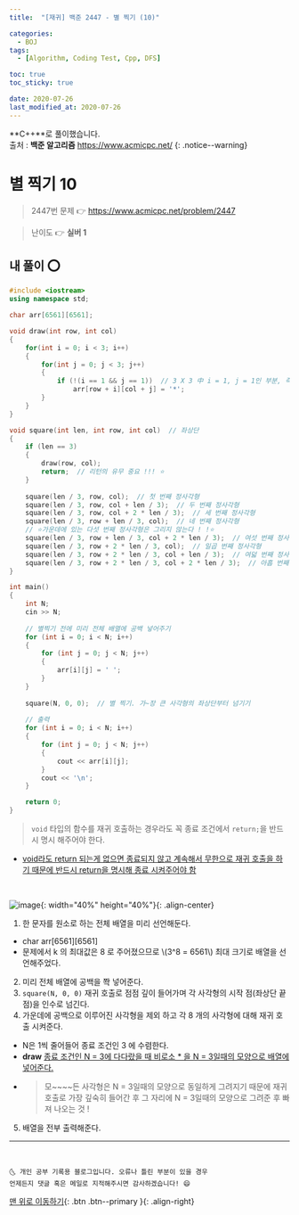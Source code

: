 ```yaml
---
title:  "[재귀] 백준 2447 - 별 찍기 (10)" 

categories:
  - BOJ
tags:
  - [Algorithm, Coding Test, Cpp, DFS]

toc: true
toc_sticky: true

date: 2020-07-26
last_modified_at: 2020-07-26
---
```


**C++**로 풀이했습니다.  
출처 : **백준 알고리즘** <https://www.acmicpc.net/>
{: .notice--warning}

# 별 찍기 10

> 2447번 문제 👉 <https://www.acmicpc.net/problem/2447>

> 난이도 👉 **실버 1**

## 내 풀이 ⭕

```cpp
#include <iostream>
using namespace std;

char arr[6561][6561];

void draw(int row, int col)
{
    for(int i = 0; i < 3; i++)
    {
        for(int j = 0; j < 3; j++)
        {
            if (!(i == 1 && j == 1))  // 3 X 3 中 i = 1, j = 1인 부분, 즉 가운데부분만 제외하고 * 을 원소로 넣어줌
                arr[row + i][col + j] = '*';
        }
    }
}

void square(int len, int row, int col)  // 좌상단
{
    if (len == 3)
    {
        draw(row, col);
        return;  // 리턴의 유무 중요 !!! ⭐
    }
        
    square(len / 3, row, col);  // 첫 번째 정사각형
    square(len / 3, row, col + len / 3);  // 두 번째 정사각형
    square(len / 3, row, col + 2 * len / 3);  // 세 번째 정사각형
    square(len / 3, row + len / 3, col);  // 네 번째 정사각형
    // ⭐가운데에 있는 다섯 번째 정사각형은 그리지 않는다 ! !⭐
    square(len / 3, row + len / 3, col + 2 * len / 3);  // 여섯 번째 정사각형
    square(len / 3, row + 2 * len / 3, col);  // 일곱 번째 정사각형
    square(len / 3, row + 2 * len / 3, col + len / 3);  // 여덟 번째 정사각형
    square(len / 3, row + 2 * len / 3, col + 2 * len / 3);  // 아홉 번째 정사각형
}

int main()
{
    int N;
    cin >> N;
    
    // 별찍기 전에 미리 전체 배열에 공백 넣어주기 
    for (int i = 0; i < N; i++)
    {
        for (int j = 0; j < N; j++)
        {
            arr[i][j] = ' ';
        }
    }
    
    square(N, 0, 0);  // 별 찍기. 가~장 큰 사각형의 좌상단부터 넘기기
    
    // 출력 
    for (int i = 0; i < N; i++)
    {
        for (int j = 0; j < N; j++)
        {
            cout << arr[i][j];
        }
        cout << '\n';
    }

    return 0;
}
```

> `void` 타입의 함수를 재귀 호출하는 경우라도 꼭 종료 조건에서 `return;`을 반드시 명시 해주어야 한다. 

- <u>void라도 return 되는게 없으면 종료되지 않고 계속해서 무한으로 재귀 호출을 하기 때문에 반드시 return을 명시해 종료 시켜주어야 함</u>

<br>

![image](https://user-images.githubusercontent.com/42318591/88470649-1c6a4200-cf3a-11ea-87ec-20f28fc2c6d7.png){: width="40%" height="40%"}{: .align-center}

1. 한 문자를 원소로 하는 전체 배열을 미리 선언해둔다. 
  - char arr[6561][6561]
  - 문제에서 k 의 최대값은 8 로 주어졌으므로 \\(3^8 = 6561\\) 최대 크기로 배열을 선언해주었다.
2. 미리 전체 배열에 공백을 쫙 넣어준다. 
3. `square(N, 0, 0)` 재귀 호출로 점점 깊이 들어가며 각 사각형의 시작 점(좌상단 끝점)을 인수로 넘긴다.
4. 가운데에 공백으로 이루어진 사각형을 제외 하고 각 8 개의 사각형에 대해 재귀 호출 시켜준다.  
  - N은 1씩 줄어들어 종료 조건인 3 에 수렴한다.
  - **draw** <u>종료 조건인 N = 3에 다다랐을 때 비로소 * 을 N = 3일때의 모양으로 배열에 넣어준다.</u>
  - > 모~~~~든 사각형은 N = 3일때의 모양으로 동일하게 그려지기 때문에 재귀 호출로 가장 깊숙히 들어간 후 그 자리에 N = 3일때의 모양으로 그려준 후 빠져 나오는 것 !
5. 배열을 전부 출력해준다. 

***
<br>

    🌜 개인 공부 기록용 블로그입니다. 오류나 틀린 부분이 있을 경우 
    언제든지 댓글 혹은 메일로 지적해주시면 감사하겠습니다! 😄

[맨 위로 이동하기](#){: .btn .btn--primary }{: .align-right}